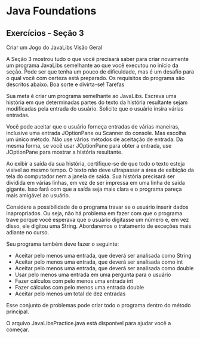 # Java Foundations
## Exercícios - Seção 3

Criar um Jogo do JavaLibs
Visão Geral

A Seção 3 mostrou tudo o que você precisará saber para criar novamente um programa JavaLibs semelhante ao que você executou no início da seção. Pode ser que tenha um pouco de dificuldade, mas é um desafio para o qual você com certeza está preparado. Os requisitos do programa são descritos abaixo. Boa sorte e divirta-se!
Tarefas

Sua meta é criar um programa semelhante ao JavaLibs.  Escreva uma história em que determinadas partes do texto da história resultante sejam modificadas pela entrada do usuário.  Solicite que o usuário insira várias entradas.

Você pode aceitar que o usuário forneça entradas de várias maneiras, inclusive uma entrada JOptionPane ou Scanner do console. Mas escolha um único método. Não use vários métodos de aceitação de entrada. Da mesma forma, se você usar JOptionPane para obter a entrada, use JOptionPane para mostrar a história resultante. 

Ao exibir a saída da sua história, certifique-se de que todo o texto esteja visível ao mesmo tempo. O texto não deve ultrapassar a área de exibição da tela do computador nem a janela de saída. Sua história precisará ser dividida em várias linhas, em vez de ser impressa em uma linha de saída gigante. Isso fará com que a saída seja mais clara e o programa pareça mais amigável ao usuário.

Considere a possibilidade de o programa travar se o usuário inserir dados inapropriados. Ou seja, não há problema em fazer com que o programa trave porque você esperava que o usuário digitasse um número e, em vez disso, ele digitou uma String. Abordaremos o tratamento de exceções mais adiante no curso.

Seu programa também deve fazer o seguinte:
-	Aceitar pelo menos uma entrada, que deverá ser analisada como String
-	Aceitar pelo menos uma entrada, que deverá ser analisada como int
-	Aceitar pelo menos uma entrada, que deverá ser analisada como double
-	Usar pelo menos uma entrada em uma pergunta para o usuário
-	Fazer cálculos com pelo menos uma entrada int
-	Fazer cálculos com pelo menos uma entrada double
-	Aceitar pelo menos um total de dez entradas 

Esse conjunto de problemas pode criar todo o programa dentro do método principal. 

O arquivo JavaLibsPractice.java está disponível para ajudar você a começar.
